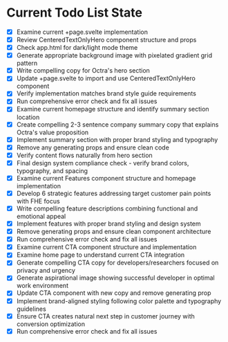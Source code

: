 <!-- DO NOT EDIT - Managed by todo_list tool -->
<!-- Updated: 2025-09-28T15:11:51.133Z -->

# Current Todo List State

- [x] Examine current +page.svelte implementation
- [x] Review CenteredTextOnlyHero component structure and props
- [x] Check app.html for dark/light mode theme
- [x] Generate appropriate background image with pixelated gradient grid pattern
- [x] Write compelling copy for Octra's hero section
- [x] Update +page.svelte to import and use CenteredTextOnlyHero component
- [x] Verify implementation matches brand style guide requirements
- [x] Run comprehensive error check and fix all issues
- [x] Examine current homepage structure and identify summary section location
- [x] Create compelling 2-3 sentence company summary copy that explains Octra's value proposition
- [x] Implement summary section with proper brand styling and typography
- [x] Remove any generating props and ensure clean code
- [x] Verify content flows naturally from hero section
- [x] Final design system compliance check - verify brand colors, typography, and spacing
- [x] Examine current Features component structure and homepage implementation
- [x] Develop 6 strategic features addressing target customer pain points with FHE focus
- [x] Write compelling feature descriptions combining functional and emotional appeal
- [x] Implement features with proper brand styling and design system
- [x] Remove generating props and ensure clean component architecture
- [x] Run comprehensive error check and fix all issues
- [x] Examine current CTA component structure and implementation
- [x] Examine home page to understand current CTA integration
- [x] Generate compelling CTA copy for developers/researchers focused on privacy and urgency
- [x] Generate aspirational image showing successful developer in optimal work environment
- [x] Update CTA component with new copy and remove generating prop
- [x] Implement brand-aligned styling following color palette and typography guidelines
- [x] Ensure CTA creates natural next step in customer journey with conversion optimization
- [x] Run comprehensive error check and fix all issues
